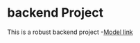 #   backend Project

This is a robust backend project
-[Model link](https://app.eraser.io/workspace/YtPqZ1VogxGy1jzIDkzj)
